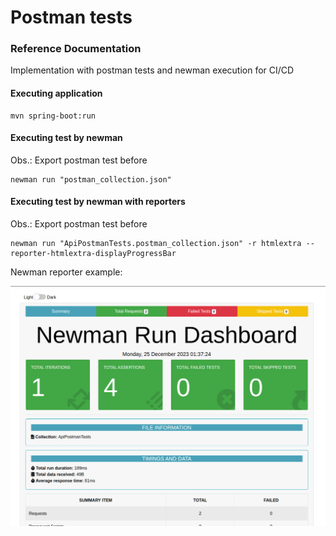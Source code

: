 # Postman tests

### Reference Documentation
Implementation with postman tests and newman execution for CI/CD

#### Executing application
```
mvn spring-boot:run
```

#### Executing test by newman
Obs.: Export postman test before
```
newman run "postman_collection.json"
```

#### Executing test by newman with reporters
Obs.: Export postman test before
```
newman run "ApiPostmanTests.postman_collection.json" -r htmlextra --reporter-htmlextra-displayProgressBar 
```

Newman reporter example:

![Newman reporter](newman-results.png)
